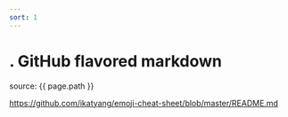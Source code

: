 ```yaml
---
sort: 1
---
```


# . GitHub flavored markdown

source: {{ page.path }}

https://github.com/ikatyang/emoji-cheat-sheet/blob/master/README.md
